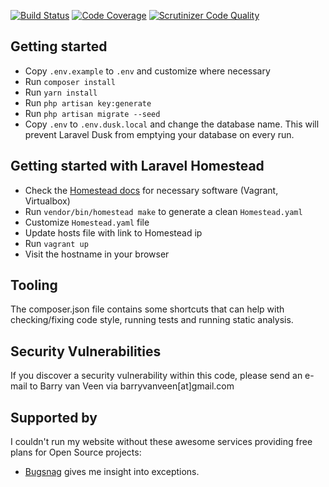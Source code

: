 [![Build Status](https://travis-ci.org/barryvanveen/blog.svg?branch=master)](https://travis-ci.org/barryvanveen/blog)
[![Code Coverage](https://scrutinizer-ci.com/g/barryvanveen/blog/badges/coverage.png?b=master)](https://scrutinizer-ci.com/g/barryvanveen/blog/?branch=master)
[![Scrutinizer Code Quality](https://scrutinizer-ci.com/g/barryvanveen/blog/badges/quality-score.png?b=master)](https://scrutinizer-ci.com/g/barryvanveen/blog/?branch=master)

## Getting started
- Copy `.env.example` to `.env` and customize where necessary
- Run `composer install`
- Run `yarn install`
- Run `php artisan key:generate`
- Run `php artisan migrate --seed`
- Copy `.env` to `.env.dusk.local` and change the database name. This will prevent Laravel Dusk from emptying your database on every run.

## Getting started with Laravel Homestead
- Check the [Homestead docs](https://laravel.com/docs/master/homestead) for necessary software (Vagrant, Virtualbox)
- Run `vendor/bin/homestead make` to generate a clean `Homestead.yaml`
- Customize `Homestead.yaml` file
- Update hosts file with link to Homestead ip
- Run `vagrant up`
- Visit the hostname in your browser

## Tooling
The composer.json file contains some shortcuts that can help with checking/fixing code style, running tests and running static analysis.

## Security Vulnerabilities
If you discover a security vulnerability within this code, please send an e-mail to Barry van Veen via barryvanveen[at]gmail.com

## Supported by
I couldn't run my website without these awesome services providing free plans for Open Source projects:

- [Bugsnag](https://www.bugsnag.com/open-source) gives me insight into exceptions.
